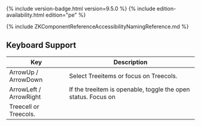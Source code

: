  {% include
version-badge.html version=9.5.0 %} <!--REQUIRED ZK EDITION: PE -->
{% include edition-availability.html edition="pe" %}

{% include ZKComponentReferenceAccessibilityNamingReference.md %}

## Keyboard Support

| Key | Description |
|---|---|
| ArrowUp / ArrowDown | Select Treeitems or focus on Treecols. |
| ArrowLeft / ArrowRight | If the treeitem is openable, toggle the open status. Focus on
Treecell or Treecols. |
